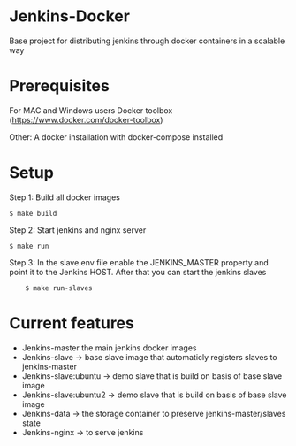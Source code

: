 Jenkins-Docker
==============

Base project for distributing jenkins through docker containers in a scalable way

# Prerequisites
For MAC and Windows users 
Docker toolbox (https://www.docker.com/docker-toolbox)

Other:
A docker installation with docker-compose installed

# Setup

Step 1: Build all docker images

	$ make build

Step 2: Start jenkins and nginx server

	$ make run

Step 3: In the slave.env file enable the JENKINS_MASTER property and point it to the Jenkins HOST. After that you can start the jenkins slaves 

        $ make run-slaves

# Current features

* Jenkins-master the main jenkins docker images
* Jenkins-slave -> base slave image that automaticly registers slaves to jenkins-master
* Jenkins-slave:ubuntu -> demo slave that is build on basis of base slave image
* Jenkins-slave:ubuntu2 -> demo slave that is build on basis of base slave image
* Jenkins-data -> the storage container to preserve jenkins-master/slaves state
* Jenkins-nginx -> to serve jenkins  

